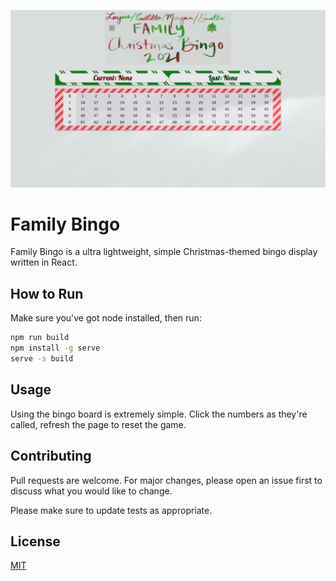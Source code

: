 ![Family Bingo Demo](https://github.com/josephemorgan/family_bingo/blob/master/demo.png)
# Family Bingo

Family Bingo is a ultra lightweight, simple Christmas-themed bingo display written in React.

## How to Run

Make sure you've got node installed, then run:

```bash
npm run build
npm install -g serve
serve -s build
```

## Usage
Using the bingo board is extremely simple. Click the numbers as they're called, refresh the page to reset the game.

## Contributing
Pull requests are welcome. For major changes, please open an issue first to discuss what you would like to change.

Please make sure to update tests as appropriate.

## License
[MIT](https://choosealicense.com/licenses/mit/)
